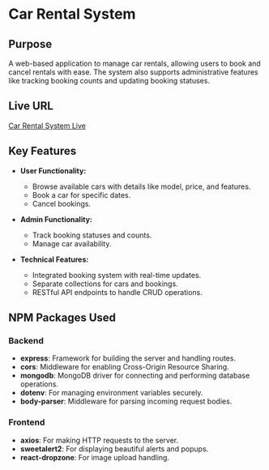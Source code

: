 # Car Rental System

## Purpose
A web-based application to manage car rentals, allowing users to book and cancel rentals with ease. The system also supports administrative features like tracking booking counts and updating booking statuses.

## Live URL
[Car Rental System Live](#)



## Key Features
- **User Functionality:**
  - Browse available cars with details like model, price, and features.
  - Book a car for specific dates.
  - Cancel bookings.
  
- **Admin Functionality:**
  - Track booking statuses and counts.
  - Manage car availability.
  
- **Technical Features:**
  - Integrated booking system with real-time updates.
  - Separate collections for cars and bookings.
  - RESTful API endpoints to handle CRUD operations.

## NPM Packages Used
### Backend
- **express**: Framework for building the server and handling routes.
- **cors**: Middleware for enabling Cross-Origin Resource Sharing.
- **mongodb**: MongoDB driver for connecting and performing database operations.
- **dotenv**: For managing environment variables securely.
- **body-parser**: Middleware for parsing incoming request bodies.

### Frontend
- **axios**: For making HTTP requests to the server.
- **sweetalert2**: For displaying beautiful alerts and popups.
- **react-dropzone**: For image upload handling.
